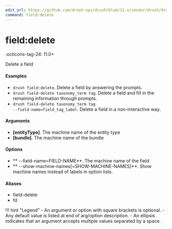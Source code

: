```yaml
---
edit_url: https://github.com/drush-ops/drush/blob/11.x/vendor/drush/drush/src/Drupal/Commands/field/FieldDeleteCommands.php
command: field:delete
---
```

# field:delete

:octicons-tag-24: 11.0+

Delete a field

#### Examples

- <code>drush field:delete</code>. Delete a field by answering the prompts.
- <code>drush field-delete taxonomy_term tag</code>. Delete a field and fill in the remaining information through prompts.
- <code>drush field-delete taxonomy_term tag --field-name=field_tag_label</code>. Delete a field in a non-interactive way.

#### Arguments

- **[entityType]**. The machine name of the entity type
- **[bundle]**. The machine name of the bundle

#### Options

- ** --field-name=FIELD-NAME**. The machine name of the field
- ** --show-machine-names[=SHOW-MACHINE-NAMES]**. Show machine names instead of labels in option lists.

#### Aliases

- field-delete
- fd

!!! hint "Legend"
    - An argument or option with square brackets is optional.
    - Any default value is listed at end of arg/option description.
    - An ellipsis indicates that an argument accepts multiple values separated by a space.